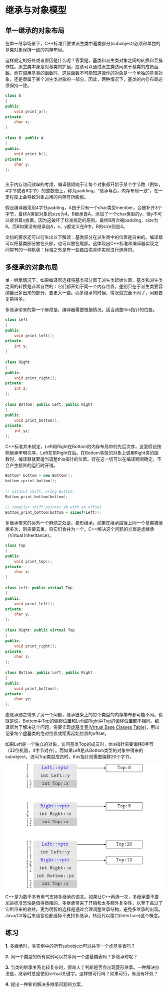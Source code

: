 # 继承与对象模型

## 单一继承的对象布局

在单一继承场景下，C++标准只要求派生类中基类部分(subobject)必须和单独的基类对象保持一致的内存布局。

这样规定的好处或者原因是什么呢？答案是，基类和派生类对象之间的转换和互操作性。派生类本身是对基类的扩展，应该可以通过派生类访问属于基类的成员函数。而在调用基类的函数时，这些函数不可能知道操作的对象是一个单独的基类对象，还是隶属于某个派生类对象的一部分。因此，两种情况下，基类的内存布局必须保持一致。

```cpp
class A
{
public:
    void print_a();
private:
    char x;
}

class B: public A
{
public:
    void print_b();
private:
    char y;
};
```

```cpp

```

出于内存访问效率的考虑，编译器倾向于让每个对象都开始于某个字节数（例如，4字节或者8字节）的整数倍上，称为padding。“继承与否，内存布局一致”，在一定程度上会导致对象占用的内存有所膨胀。

假设编译器采用4字节padding，A由于只有一个char类型member，会被补齐3个字节，最终A类型对象的size为4。B继承自A，添加了一个char类型的y，但y不可以紧邻着x放置，因为这破坏了标准规定的原则。最终B再次被padding，size为8。而B如果没有继承自A，x，y都定义在B中，B的size则是4。

文初的要求还可以衍生出以下解读：基类部分在派生类中的位置是自由的。编译器可以把基类部分放在头部，也可以放在尾部。这体现出C++标准和编译器实现之间常有的一种默契：标准之外是有一些自由供具体实现进行选择的。


## 多继承的对象布局

单一继承情况下，如果编译器选择将基类部分置于派生类起始位置，基类和派生类之间的转换是非常自然的：它们都开始于同一个内存位置，差别只在于派生类要容纳自己多出来的部分，要更大一些。而多继承的时候，情况就完全不同了，问题要复杂得多。

多继承带来的第一个麻烦是，编译器需要根据情况，适当调整this指针的位置。

```cpp
class Left
{
public:
    void print_left();
private:
    int y;
}

class Right
{
public:
    void print_right();
private:
    int z;
};

class Bottom: public Left, public Right
{
public:
    void print_bottom();
private:
    int yz;
};
```

C++标准并未规定，Left和Right在Bottom的内存布局中的先后次序，这里假设按照继承申明次序，Left在前Right在后。在Bottom类型的对象上调用Right类的函数时，编译器就要适当调整this指针的位置。好在这一切可以在编译期间确定，不会产生额外的运行时开销。

```cpp
Bottom* bottom = new Bottom();
bottom->print_bottom();

// without shift, wrong Bottom.
Bottom_print_bottom(bottom);

// compiler shift pointer ab with an offset.
Bottom_print_bottom(bottom + sizeof(Left));
```

多继承带来的另外一个麻烦之处是，菱形继承。如果在继承路径上同一个基类被继承多次，则需要去重，将它们合并为一个。C++解决这个问题的方案是虚继承（Virtual Inheritance）。

```cpp
class Top
{
public:
    void print_top();
private:
    char x;
}

class Left: public virtual Top
{
public:
    void print_left();
private:
    char y;
};

class Right: public virtual Top
{
public:
    void print_right();
private:
    char z;
};

class Bottom: public Left, public Right
{
public:
    void print_bottom();
private:
    char yz;
};
```

虚继承随之带来了另一个问题，继承链条上的每个类型的内存排布都可能不同。也就是说，Bottom中Top的偏移位置和Left或Right中Top的偏移位置都不相同。编译器为了解决这个问题，需要实现[虚基类表(Virtual Base Classes Table)](MemoryLayoutMultipleInheritance.pdf)，用以记录每个虚基类的绝对位置或距离起始位置的offset。

如果Left是一个独立的对象，访问基类Top的成员时，this指针需要偏移8字节（32位机器，4字节对齐）。而如果Left是从Bottom类型的对象中得来的subobject，访问Top类型成员时，this指针则需要偏移20个字节。

![Virtual Inheritance and Memory Layout](inheritance.png)

C++是为数不多有勇气支持多继承的语言。如果让C++再选一次，多继承要不要加进标准恐怕是值得商榷的。多继承带来了开销和太多额外复杂性，以至于盖过了它所带来的收益。更为明智的选择是通过合理调整继承结构，避免多继承的出现。Java/C#等后来语言也都选择不支持多继承，转而代以接口(Interface)这个概念。

## 练习

**1.** 多继承时，类实例中的所有subobject可以共享一个虚基类表吗？

**2.** 同一个类型的所有实例可以共享同一个虚基类表吗？多继承时呢？

**3.** 当类的继承关系比较复杂时，很难人工判断是否会出现菱形继承。一种解决办法是，继承时总是使用virtual关键字。这样做可行吗？如果可行，有没有坏处？

**4.** 提出一种新的解决多继承问题的方案。
